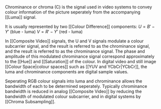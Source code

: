Chrominance or chroma (C) is the signal used in video systems to convey colour information of the picture seperately from the accompanying [[Luma]] signal.

It is usually represented by two [[Colour Difference]] components:
$U=B'-Y'$ (blue - luma)
$V=R'-Y'$ (red - luma)

In [[Composite Video]] signals, the U and V signals modulate a colour subcarrier signal, and the result is referred to as the chrominance signal, and the result is referred to as the chrominance signal. The phase and amplitude of this modulated chrominance signal correspond approximately to the [[Hue]] and [[Saturation]] of the colour. In digital video and still image [[Colour Space|colour spaces]] such as [[YUV and YCbCr|YCbCr]], the luma and chrominance components are digital sample values.

Seperating RGB colour signals into luma and chrominance allows the bandwidth of each to be determined seperately. Typically chrominance bandwidth is reduced in analog [[Composite Video]] by reducing the bandwidth of modulated colour subcarrier, and in digital systems by [[Chroma Subsampling]].